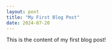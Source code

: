 ```yaml
---
layout: post
title: "My First Blog Post"
date: 2024-07-20
---
```


This is the content of my first blog post!
